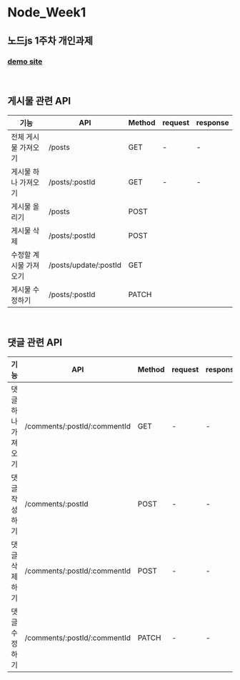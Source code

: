 # Node_Week1
## 노드js 1주차 개인과제

### [demo site](http://woooseogi.shop/)

<br />

## 게시물 관련 API
|기능|API|Method|request|response  
|---|---|---|---|---|  
|전체 게시물 가져오기|/posts|GET| - | - 
|게시물 하나 가져오기|/posts/:postId|GET| - | - 
|게시물 올리기|/posts|POST| 
|게시물 삭제|/posts/:postId|POST|  
|수정할 계시물 가져오기|/posts/update/:postId|GET|  
|게시물 수정하기|/posts/:postId|PATCH  

<br />

## 댓글 관련 API
|기능|API|Method|request|response  
|---|---|---|---|---|
|댓글 하나 가져오기|/comments/:postId/:commentId|GET| - | - |
|댓글 작성하기|/comments/:postId|POST| - | - |
|댓글 삭제하기|/comments/:postId/:commentId|POST| - | - |
|댓글 수정하기|/comments/:postId/:commentId|PATCH| - | - |

